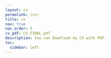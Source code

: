 ```yaml
---
layout: cv
permalink: /cv/
title: cv
nav: true
nav_order: 5
cv_pdf: CV_FINAL.pdf
description: You can Download my CV with PDF.
toc:
  sidebar: left
---
```

